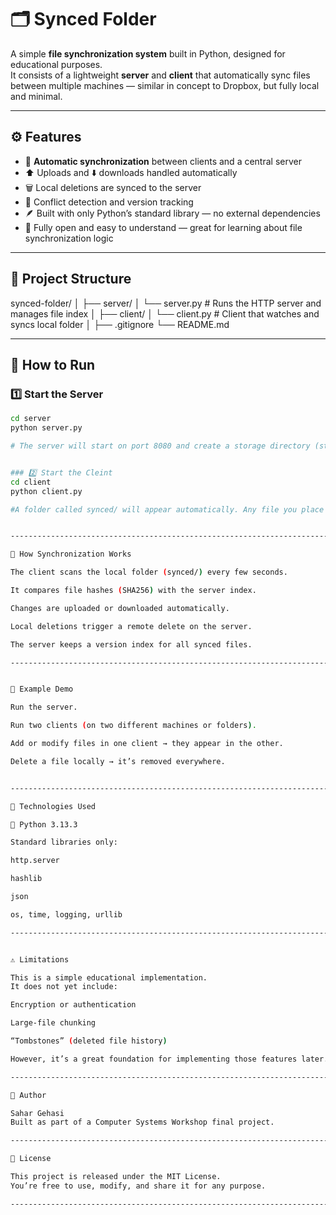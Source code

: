 # 🗂️ Synced Folder

A simple **file synchronization system** built in Python, designed for educational purposes.  
It consists of a lightweight **server** and **client** that automatically sync files between multiple machines — similar in concept to Dropbox, but fully local and minimal.

--------------------------------------------------------------------------------

## ⚙️ Features

- 🔄 **Automatic synchronization** between clients and a central server  
- ⬆️ Uploads and ⬇️ downloads handled automatically  
- 🗑️ Local deletions are synced to the server  
- 🧩 Conflict detection and version tracking  
- 🪶 Built with only Python’s standard library — no external dependencies  
- 🧠 Fully open and easy to understand — great for learning about file synchronization logic  

--------------------------------------------------------------------------------

## 🧰 Project Structure

synced-folder/
│
├── server/
│ └── server.py # Runs the HTTP server and manages file index
│
├── client/
│ └── client.py # Client that watches and syncs local folder
│
├── .gitignore
└── README.md


--------------------------------------------------------------------------------


## 🚀 How to Run

### 1️⃣ Start the Server

```bash
cd server
python server.py

# The server will start on port 8080 and create a storage directory (storage/) to hold uploaded files


### 2️⃣ Start the Cleint 
cd client
python client.py

#A folder called synced/ will appear automatically. Any file you place inside this folder will upload to the server and sync across all clients connected to the same server.


--------------------------------------------------------------------------------

🧩 How Synchronization Works

The client scans the local folder (synced/) every few seconds.

It compares file hashes (SHA256) with the server index.

Changes are uploaded or downloaded automatically.

Local deletions trigger a remote delete on the server.

The server keeps a version index for all synced files.

--------------------------------------------------------------------------------


🧪 Example Demo

Run the server.

Run two clients (on two different machines or folders).

Add or modify files in one client → they appear in the other.

Delete a file locally → it’s removed everywhere.


--------------------------------------------------------------------------------

🧱 Technologies Used

🐍 Python 3.13.3

Standard libraries only:

http.server

hashlib

json

os, time, logging, urllib

--------------------------------------------------------------------------------


⚠️ Limitations

This is a simple educational implementation.
It does not yet include:

Encryption or authentication

Large-file chunking

“Tombstones” (deleted file history)

However, it’s a great foundation for implementing those features later.

--------------------------------------------------------------------------------

👤 Author

Sahar Gehasi
Built as part of a Computer Systems Workshop final project.

--------------------------------------------------------------------------------

🧡 License

This project is released under the MIT License.
You’re free to use, modify, and share it for any purpose.

--------------------------------------------------------------------------------

